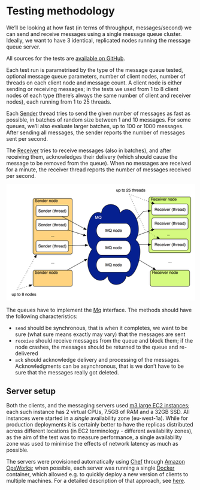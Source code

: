 
# Testing methodology

We’ll be looking at how fast (in terms of throughput, messages/second) we can send and receive messages using a single message queue cluster. Ideally, we want to have 3 identical, replicated nodes running the message queue server.

All sources for the tests are [available on GitHub](https://github.com/adamw/mqperf).

Each test run is parametrised by the type of the message queue tested, optional message queue parameters, number of client nodes, number of threads on each client node and message count. A client node is either sending or receiving messages; in the tests we used from 1 to 8 client nodes of each type (there’s always the same number of client and receiver nodes), each running from 1 to 25 threads.

Each [Sender](https://github.com/adamw/mqperf/blob/master/src/main/scala/com/softwaremill/mqperf/Sender.scala) thread tries to send the given number of messages as fast as possible, in batches of random size between 1 and 10 messages. For some queues, we’ll also evaluate larger batches, up to 100 or 1000 messages. After sending all messages, the sender reports the number of messages sent per second.

The [Receiver](https://github.com/adamw/mqperf/blob/master/src/main/scala/com/softwaremill/mqperf/Receiver.scala) tries to receive messages (also in batches), and after receiving them, acknowledges their delivery (which should cause the message to be removed from the queue). When no messages are received for a minute, the receiver thread reports the number of messages received per second.

![Test setup](/img/mqperf/mqtestsetup.png)

The queues have to implement the [Mq](https://github.com/adamw/mqperf/blob/master/src/main/scala/com/softwaremill/mqperf/mq/Mq.scala) interface. The methods should have the following characteristics:

* `send` should be synchronous, that is when it completes, we want to be sure (what sure means exactly may vary) that the messages are sent
* `receive` should receive messages from the queue and block them; if the node crashes, the messages should be returned to the queue and re-delivered
* `ack` should acknowledge delivery and processing of the messages. Acknowledgments can be asynchronous, that is we don’t have to be sure that the messages really got deleted.

## Server setup

Both the clients, and the messaging servers used [m3.large EC2 instances](http://aws.amazon.com/ec2/instance-types/); each such instance has 2 virtual CPUs, 7.5GB of RAM and a 32GB SSD. All instances were started in a *single* availability zone (eu-west-1a). While for production deployments it is certainly better to have the replicas distributed across different locations (in EC2 terminology - different availability zones), as the aim of the test was to measure performance, a single availability zone was used to minimise the effects of network latency as much as possible.

The servers were provisioned automatically using [Chef](http://www.getchef.com/chef/) through [Amazon OpsWorks](http://aws.amazon.com/opsworks/); when possible, each server was running a single [Docker](https://www.docker.com/) container, which allowed e.g. to quickly deploy a new version of clients to multiple machines. For a detailed description of that approach, see [here](http://www.warski.org/blog/2014/06/cluster-wide-javascala-application-deployments-with-docker-chef-and-amazon-opsworks/).